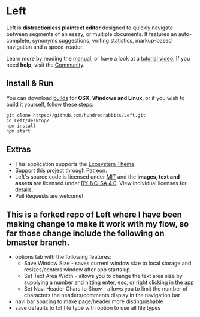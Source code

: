 # Left

<a href="http://wiki.xxiivv.com/Left" target="_blank"></a>Left is <b>distractionless plaintext editor</b> designed to quickly navigate between segments of an essay, or multiple documents. It features an auto-complete, synonyms suggestions, writing statistics, markup-based navigation and a speed-reader.
 
Learn more by reading the <a href="https://100r.co/site/left.html" target="_blank" rel="noreferrer" class="external ">manual</a>, or have a look at a <a href="https://www.youtube.com/watch?v=QloUoqqhXGE" target="_blank" rel="noreferrer" class="external ">tutorial video</a>. If you need <b>help</b>, visit the <a href="https://hundredrabbits.itch.io/left/community" target="_blank" rel="noreferrer" class="external ">Community</a>.

## Install & Run

You can download [builds](https://hundredrabbits.itch.io/left) for **OSX, Windows and Linux**, or if you wish to build it yourself, follow these steps:

```
git clone https://github.com/hundredrabbits/Left.git
cd Left/desktop/
npm install
npm start
```

## Extras

- This application supports the [Ecosystem Theme](https://github.com/hundredrabbits/Themes).
- Support this project through [Patreon](https://patreon.com/100).
- Left's source code is licensed under [MIT](https://github.com/hundredrabbits/Left/blob/master/LICENSE) and the **images, text and assets** are licensed under [BY-NC-SA 4.0](https://github.com/hundredrabbits/Left/blob/master/LICENSE.by-nc-sa-4.0.md). View individual licenses for details.
- Pull Requests are welcome!


## This is a forked repo of Left where I have been making change to make it work with my flow, so far those change include the following on bmaster branch.
- options tab with the following features: 
   - Save Window Size - saves current window size to local storage and resizes/centers window after app starts up.
   - Set Text Area Width - allows you to change the text area size by supplying a number and hitting enter, esc, or right clicking in the app
   - Set Navi Header Chars to Show - allows you to limit the number of characters the headers/comments display in the navigation bar
- navi bar spacing to make page/header more distinguishable 
- save defaults to txt file type with option to use all file types
